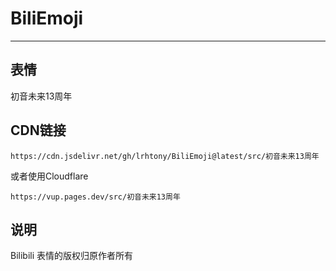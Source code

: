 # BiliEmoji
---
## 表情
初音未来13周年
## CDN链接
```
https://cdn.jsdelivr.net/gh/lrhtony/BiliEmoji@latest/src/初音未来13周年
```
或者使用Cloudflare
```
https://vup.pages.dev/src/初音未来13周年
```
## 说明
Bilibili 表情的版权归原作者所有
